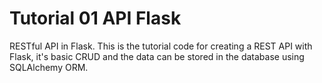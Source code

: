 # Tutorial 01 API Flask
RESTful API in Flask. This is the tutorial code for creating a REST API with Flask, it's basic CRUD and the data can be stored in the database using SQLAlchemy ORM.
